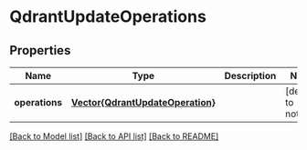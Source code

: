 # QdrantUpdateOperations


## Properties
Name | Type | Description | Notes
------------ | ------------- | ------------- | -------------
**operations** | [**Vector{QdrantUpdateOperation}**](QdrantUpdateOperation.md) |  | [default to nothing]


[[Back to Model list]](../README.md#models) [[Back to API list]](../README.md#api-endpoints) [[Back to README]](../README.md)


